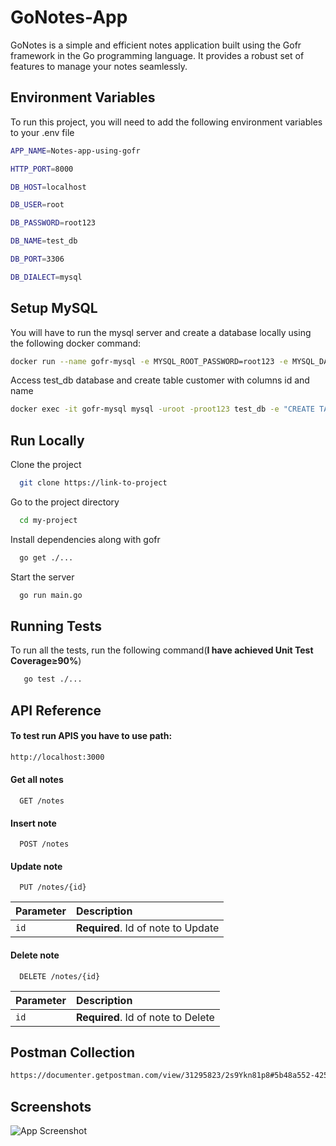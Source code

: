 
# GoNotes-App
GoNotes is a simple and efficient notes application built using the Gofr framework in the Go programming language. It provides a robust set of features to manage your notes seamlessly. 


## Environment Variables

To run this project, you will need to add the following environment variables to your .env file
```bash
APP_NAME=Notes-app-using-gofr

HTTP_PORT=8000

DB_HOST=localhost

DB_USER=root

DB_PASSWORD=root123

DB_NAME=test_db

DB_PORT=3306

DB_DIALECT=mysql
```
## Setup MySQL

You will have to run the mysql server and create a database locally using the following docker command:

```bash
docker run --name gofr-mysql -e MYSQL_ROOT_PASSWORD=root123 -e MYSQL_DATABASE=test_db -p 3306:3306 -d mysql:8.0.30
```

Access test_db database and create table customer with columns id and name

```bash
docker exec -it gofr-mysql mysql -uroot -proot123 test_db -e "CREATE TABLE notes ( note_id INT AUTO_INCREMENT PRIMARY KEY, title VARCHAR(255) NOT NULL UNIQUE, content TEXT NOT NULL);"
```
## Run Locally

Clone the project

```bash
  git clone https://link-to-project
```

Go to the project directory

```bash
  cd my-project
```

Install dependencies along with gofr

```bash
  go get ./...
```

Start the server

```bash
  go run main.go
```


## Running Tests

To run all the tests, run the following command(**I have achieved Unit Test Coverage≥90%**)

```bash
   go test ./...
```


## API Reference

#### To test run APIS you have to use path:
```bash
http://localhost:3000
```


#### Get all notes

```http
  GET /notes
```
#### Insert note

```http
  POST /notes
```

#### Update note

```http
  PUT /notes/{id}
```
| Parameter | Description                      |
| :-------- |:-------------------------------- |
| `id`      |**Required**. Id of note to Update |


#### Delete note

```http
  DELETE /notes/{id}
```
| Parameter | Description                      |
| :-------- |:-------------------------------- |
| `id`      |**Required**. Id of note to Delete |



## Postman Collection

```bash
https://documenter.getpostman.com/view/31295823/2s9Ykn81p8#5b48a552-4252-45fd-b6d4-5143c6f912bd
```
## Screenshots

![App Screenshot](https://iili.io/JuXPHhu.png/468x300?text=App+Screenshot+Here)

